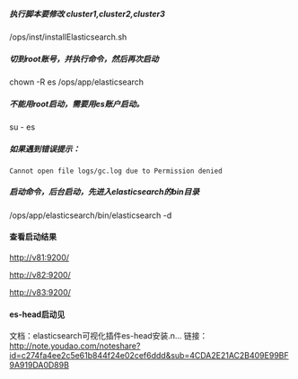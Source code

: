 ##### 执行脚本要修改 cluster1,cluster2,cluster3
/ops/inst/installElasticsearch.sh
##### 切到root账号，并执行命令，然后再次启动
chown -R es /ops/app/elasticsearch
##### 不能用root启动，需要用es账户启动。
su - es
##### 如果遇到错误提示：
`Cannot open file logs/gc.log due to Permission denied`
##### 启动命令，后台启动，先进入elasticsearch的bin目录
/ops/app/elasticsearch/bin/elasticsearch -d
#### 查看启动结果
<http://v81:9200/>

<http://v82:9200/>

<http://v83:9200/>

#### es-head启动见
文档：elasticsearch可视化插件es-head安装.n...
链接：http://note.youdao.com/noteshare?id=c274fa4ee2c5e61b844f24e02cef6ddd&sub=4CDA2E21AC2B409E99BF9A919DA0D89B

